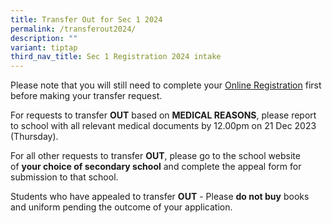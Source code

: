 ```yaml
---
title: Transfer Out for Sec 1 2024
permalink: /transferout2024/
description: ""
variant: tiptap
third_nav_title: Sec 1 Registration 2024 intake
---
```

<p>Please note that you will still need to complete your&nbsp;<a href="https://go.gov.sg/s1yc2024" rel="noopener noreferrer nofollow" target="_blank">Online Registration</a>&nbsp;first before making your transfer request.</p><p>For requests to transfer&nbsp;<strong>OUT</strong>&nbsp;based on&nbsp;<strong>MEDICAL REASONS</strong>, please report to school with all relevant medical documents by 12.00pm on 21 Dec 2023 (Thursday).</p><p>For all other requests to transfer&nbsp;<strong>OUT</strong>, please go to the school website of&nbsp;<strong>your choice of secondary school</strong>&nbsp;and complete the appeal form for submission to that school.</p><p>Students who have appealed to transfer&nbsp;<strong>OUT</strong>&nbsp;- Please&nbsp;<strong>do not buy</strong>&nbsp;books and uniform pending the outcome of your application.</p>